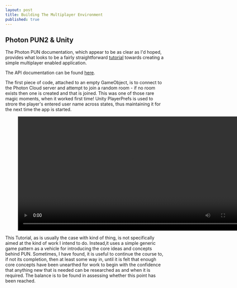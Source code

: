 ```yaml
---
layout: post
title: Building The Multiplayer Environment
published: true
---
```


## Photon PUN2 & Unity

The Photon PUN documentation, which appear to be as clear as I'd hoped, provides what looks to be a fairly straightforward [tutorial](https://doc.photonengine.com/en-us/pun/v2/demos-and-tutorials/pun-basics-tutorial/intro) towards creating a simple multiplayer enabled application. 

The API documentation can be found [here](https://doc-api.photonengine.com/en/pun/v2/index.html).

The first piece of code, attached to an empty GameObject, is to connect to the Photon Cloud server and attempt to join a random room - if no room exists then one is created and that is joined. This was one of those rare magic moments, when it worked first time! Unity PlayerPrefs is used to strore the player's entered user name across states, thus maintaining it for the next time the app is started.

<figure class="video_container">
  <video style="width:720px;" autoplay loop>
    <source src="\media\pun-connect-1.mp4" type="video/mp4">
    Woops! Your browser does not support the HTML5 video tag.
  </video>
</figure>

This Tutorial, as is usually the case with kind of thing, is not specifically aimed at the kind of work I intend to do.  Instead,it uses a simple generic game pattern as a vehicle for introducing the core ideas and concepts behind PUN. Sometimes, I have found, it is useful to continue the course to, if not its completion, then at least some way in, until it is felt that enough core concepts have been unearthed for work to begin with the confidence that anything new that is needed can be researched as and when it is required. The balance is to be found in assessing whether this point has been reached.







